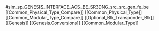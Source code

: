 #sim_sp_GENESIS_INTERFACE_ACS_BE_SR3DNG_src_src_gen_fe_be
[[Common_Physical_Type_Compare]]
[[Common_Physical_Type]]
[[Common_Modular_Type_Compare]]
[[Optional_Blk_Transponder_Blk]]
[[Genesis]]
[[Genesis.Conversions]]
[[Common_Modular_Type]]
